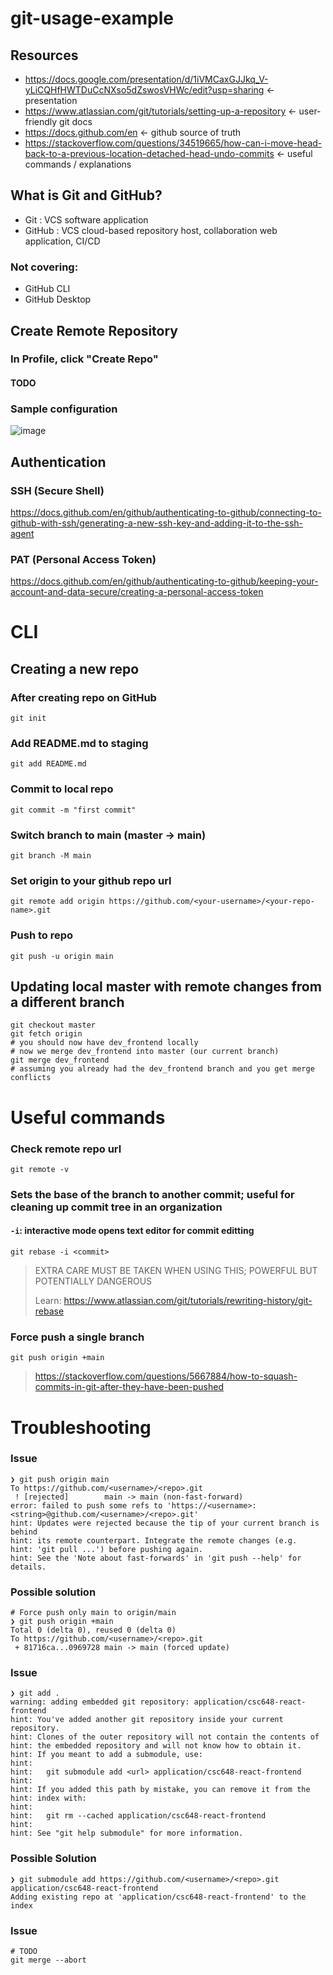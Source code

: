 # git-usage-example

## Resources
- https://docs.google.com/presentation/d/1iVMCaxGJJkq_V-yLiCQHfHWTDuCcNXso5dZswosVHWc/edit?usp=sharing <- presentation
- https://www.atlassian.com/git/tutorials/setting-up-a-repository <- user-friendly git docs
- https://docs.github.com/en <- github source of truth
- https://stackoverflow.com/questions/34519665/how-can-i-move-head-back-to-a-previous-location-detached-head-undo-commits <- useful commands / explanations

## What is Git and GitHub?
- Git : VCS software application
- GitHub : VCS cloud-based repository host, collaboration web application, CI/CD

### Not covering:
- GitHub CLI
- GitHub Desktop

## Create Remote Repository

### In Profile, click "Create Repo"

#### TODO

### Sample configuration
![image](https://user-images.githubusercontent.com/68071075/132845437-3ef32a09-c084-498b-a4f6-0230d2ff4cc7.png)

## Authentication

### SSH (Secure Shell)
https://docs.github.com/en/github/authenticating-to-github/connecting-to-github-with-ssh/generating-a-new-ssh-key-and-adding-it-to-the-ssh-agent

### PAT (Personal Access Token)
https://docs.github.com/en/github/authenticating-to-github/keeping-your-account-and-data-secure/creating-a-personal-access-token

# CLI

## Creating a new repo

### After creating repo on GitHub
`git init`

### Add README.md to staging
`git add README.md`

### Commit to local repo
`git commit -m "first commit"`

### Switch branch to main (master -> main)
`git branch -M main`

### Set origin to your github repo url
`git remote add origin https://github.com/<your-username>/<your-repo-name>.git`

### Push to repo
`git push -u origin main`

## Updating local master with remote changes from a different branch
```
git checkout master
git fetch origin
# you should now have dev_frontend locally
# now we merge dev_frontend into master (our current branch)
git merge dev_frontend 
# assuming you already had the dev_frontend branch and you get merge conflicts
```

# Useful commands
### Check remote repo url
`git remote -v`

### Sets the base of the branch to another commit; useful for cleaning up commit tree in an organization
#### `-i`: interactive mode opens text editor for commit editting
`git rebase -i <commit>`
> EXTRA CARE MUST BE TAKEN WHEN USING THIS; POWERFUL BUT POTENTIALLY DANGEROUS 
> 
> Learn: https://www.atlassian.com/git/tutorials/rewriting-history/git-rebase

### Force push a single branch
`git push origin +main`
> https://stackoverflow.com/questions/5667884/how-to-squash-commits-in-git-after-they-have-been-pushed

# Troubleshooting
### Issue
```
❯ git push origin main
To https://github.com/<username>/<repo>.git
 ! [rejected]        main -> main (non-fast-forward)
error: failed to push some refs to 'https://<username>:<string>@github.com/<username>/<repo>.git'
hint: Updates were rejected because the tip of your current branch is behind
hint: its remote counterpart. Integrate the remote changes (e.g.
hint: 'git pull ...') before pushing again.
hint: See the 'Note about fast-forwards' in 'git push --help' for details.
```
### Possible solution
```
# Force push only main to origin/main
❯ git push origin +main
Total 0 (delta 0), reused 0 (delta 0)
To https://github.com/<username>/<repo>.git
 + 81716ca...0969728 main -> main (forced update)
```

### Issue
```
❯ git add .
warning: adding embedded git repository: application/csc648-react-frontend
hint: You've added another git repository inside your current repository.
hint: Clones of the outer repository will not contain the contents of
hint: the embedded repository and will not know how to obtain it.
hint: If you meant to add a submodule, use:
hint: 
hint:   git submodule add <url> application/csc648-react-frontend
hint: 
hint: If you added this path by mistake, you can remove it from the
hint: index with:
hint: 
hint:   git rm --cached application/csc648-react-frontend
hint: 
hint: See "git help submodule" for more information.
```

### Possible Solution
```
❯ git submodule add https://github.com/<username>/<repo>.git application/csc648-react-frontend
Adding existing repo at 'application/csc648-react-frontend' to the index
```

### Issue
``` 
# TODO
git merge --abort
```



